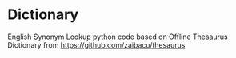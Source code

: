 # Dictionary
 English Synonym Lookup python code based on Offline Thesaurus Dictionary from https://github.com/zaibacu/thesaurus
